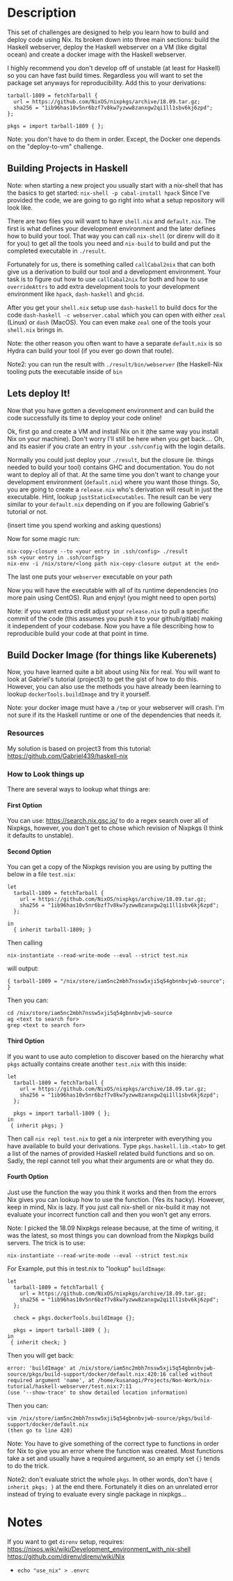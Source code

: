 # Description

This set of challenges are designed to help you learn how to build and
deploy code using Nix. Its broken down into three main sections: build
the Haskell webserver, deploy the Haskell webserver on a VM (like
digital ocean) and create a docker image with the Haskell webserver.

I highly recommend you don't develop off of unstable (at least for
Haskell) so you can have fast build times. Regardless you will want to
set the package set anyways for reproducibility. Add this to your
derivations:

```
tarball-1809 = fetchTarball {
  url = https://github.com/NixOS/nixpkgs/archive/18.09.tar.gz;
  sha256 = "1ib96has10v5nr6bzf7v8kw7yzww8zanxgw2qi1ll1sbv6kj6zpd";
};

pkgs = import tarball-1809 { };
```

Note: you don't have to do them in order. Except, the Docker one
depends on the "deploy-to-vm" challenge.

## Building Projects in Haskell

Note: when starting a new project you usually start with a nix-shell
that has the basics to get started: `nix-shell -p cabal-install hpack`
Since I've provided the code, we are going to go right into what a
setup repository will look like.

There are two files you will want to have `shell.nix` and
`default.nix`. The first is what defines your development environment
and the later defines how to build your tool. That way you can call
`nix-shell` (or direnv will do it for you) to get all the tools you
need and `nix-build` to build and put the completed executable in `./result`.

Fortunately for us, there is something called `callCabal2nix` that can
both give us a derivation to build our tool and a development
environment. Your task is to figure out how to use `callCabal2nix` for
both and how to use `overrideAttrs` to add extra development tools to
your development environment like `hpack`, `dash-haskell` and `ghcid`.

After you get your `shell.nix` setup use `dash-haskell` to build docs
for the code `dash-haskell -c webserver.cabal` which you can open with
either `zeal` (Linux) or `dash` (MacOS). You can even make `zeal` one
of the tools your `shell.nix` brings in.

Note: the other reason you often want to have a separate `default.nix`
is so Hydra can build your tool (if you ever go down that route).

Note2: you can run the result with `./result/bin/webserver` (the
Haskell-Nix tooling puts the executable inside of `bin`

## Lets deploy It!

Now that you have gotten a development environment and can build the
code successfully its time to deploy your code online! 

Ok, first go and create a VM and install Nix on it (the same way you
install Nix on your machine). Don't worry I'll still be here when you
get back.... Oh, and its easier if you crate an entry in your
`.ssh/config` with the login details.

Normally you could just deploy your `./result`, but the closure (ie.
things needed to build your tool) contains GHC and documentation. You
do not want to deploy all of that. At the same time you don't want to
change your development environment (`default.nix`) where you want
those things. So, you are going to create a `release.nix` who's
derivation will result in just the executable. Hint, lookup
`justStaticExecutables`. The result can be very similar to your
`default.nix` depending on if you are following Gabriel's tutorial or
not.

(insert time you spend working and asking questions)

Now for some magic run:

```
nix-copy-closure --to <your entry in .ssh/config> ./result
ssh <your entry in .ssh/config>
nix-env -i /nix/store/<long path nix-copy-closure output at the end>
```

The last one puts your `webserver` executable on your path

Now you will have the executable with all of its runtime dependencies
(no more pain using CentOS). Run and enjoy! (you might need to open
ports)

Note: if you want extra credit adjust your `release.nix` to pull a
specific commit of the code (this assumes you push it to your
github/gitlab) making it independent of your codebase. Now you have a
file describing how to reproducible build your code at that point in
time.

## Build Docker Image (for things like Kuberenets)

Now, you have learned quite a bit about using Nix for real. You will
want to look at Gabriel's tutorial (project3) to get the gist of how
to do this. However, you can also use the methods you have already
been learning to lookup `dockerTools.buildImage` and try it yourself.

Note: your docker image must have a `/tmp` or your webserver will
crash. I'm not sure if its the Haskell runtime or one of the
dependencies that needs it.

### Resources

My solution is based on project3 from this tutorial:
https://github.com/Gabriel439/haskell-nix

### How to Look things up

There are several ways to lookup what things are: 

#### First Option

You can use: https://search.nix.gsc.io/ to do a regex search
over all of Nixpkgs, however, you don't get to chose which revision of
Nixpkgs (I think it defaults to unstable).

#### Second Option

You can get a copy of the Nixpkgs revision you are using by
putting the below in a file `test.nix`:

```
let
  tarball-1809 = fetchTarball {
    url = https://github.com/NixOS/nixpkgs/archive/18.09.tar.gz;
    sha256 = "1ib96has10v5nr6bzf7v8kw7yzww8zanxgw2qi1ll1sbv6kj6zpd";
  };

in
  { inherit tarball-1809; }

```

Then calling
```
nix-instantiate --read-write-mode --eval --strict test.nix
```
will output: 
```
{ tarball-1809 = "/nix/store/iam5nc2mbh7nssw5xji5q54gbnnbvjwb-source"; }
```
Then you can:
```
cd /nix/store/iam5nc2mbh7nssw5xji5q54gbnnbvjwb-source
ag <text to search for>
grep <text to search for>
```

#### Third Option

If you want to use auto completion to discover based on the
hierarchy what `pkgs` actually contains create another `test.nix` with
this inside:

```
let
  tarball-1809 = fetchTarball {
    url = https://github.com/NixOS/nixpkgs/archive/18.09.tar.gz;
    sha256 = "1ib96has10v5nr6bzf7v8kw7yzww8zanxgw2qi1ll1sbv6kj6zpd";
  };

  pkgs = import tarball-1809 { };
in
 { inherit pkgs; }
```

Then call `nix repl test.nix` to get a nix interpreter with everything
you have available to build your derivations. Type `pkgs.haskell.lib.<tab>` 
to get a list of the names of provided Haskell related build
functions and so on. Sadly, the repl cannot tell you what their
arguments are or what they do.

#### Fourth Option

Just use the function the way you think it works and then from the
errors Nix gives you can lookup how to use the function. (Yes its
hacky). However, keep in mind, Nix is lazy. If you just call nix-shell
or nix-build it may not evaluate your incorrect function call and then
you won't get any errors. 

Note: I picked the 18.09 Nixpkgs release because, at the time of
writing, it was the latest, so most things you can download from the
Nixpkgs build servers. The trick is to use:

```
nix-instantiate --read-write-mode --eval --strict test.nix
```

For Example, put this in test.nix to "lookup" `buildImage`:

```
let
  tarball-1809 = fetchTarball {
    url = https://github.com/NixOS/nixpkgs/archive/18.09.tar.gz;
    sha256 = "1ib96has10v5nr6bzf7v8kw7yzww8zanxgw2qi1ll1sbv6kj6zpd";
  };

  check = pkgs.dockerTools.buildImage {};

  pkgs = import tarball-1809 { };
in
 { inherit check; }
```

Then you will get back:

```
error: 'buildImage' at /nix/store/iam5nc2mbh7nssw5xji5q54gbnnbvjwb-source/pkgs/build-support/docker/default.nix:420:16 called without required argument 'name', at /home/kusanagi/Projects/Non-Work/nix-tutorial/haskell-webserver/test.nix:7:11
(use '--show-trace' to show detailed location information)
```

Then you can:

```
vim /nix/store/iam5nc2mbh7nssw5xji5q54gbnnbvjwb-source/pkgs/build-support/docker/default.nix
(then go to line 420)
```

Note: You have to give something of the correct type to functions in
order for Nix to give you an error where the function was created.
Most functions take a set and usually have a required argument, so an
empty set `{}` tends to do the trick.

Note2: don't evaluate strict the whole `pkgs`. In other words, don't
have `{ inherit pkgs; }` at the end there. Fortunately it dies on
an unrelated error instead of trying to evaluate every single package
in nixpkgs...

# Notes

If you want to get `direnv` setup, requires:
https://nixos.wiki/wiki/Development_environment_with_nix-shell
https://github.com/direnv/direnv/wiki/Nix

- `echo "use_nix" > .envrc`
